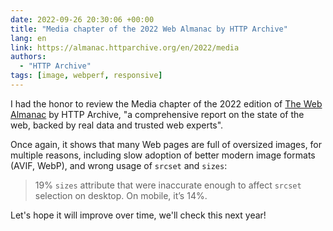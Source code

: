 ```yaml
---
date: 2022-09-26 20:30:06 +00:00
title: "Media chapter of the 2022 Web Almanac by HTTP Archive"
lang: en
link: https://almanac.httparchive.org/en/2022/media
authors:
  - "HTTP Archive"
tags: [image, webperf, responsive]
---
```


I had the honor to review the Media chapter of the 2022 edition of [The Web Almanac](https://almanac.httparchive.org/) by HTTP Archive, "a comprehensive report on the state of the web, backed by real data and trusted web experts".

Once again, it shows that many Web pages are full of oversized images, for multiple reasons, including slow adoption of better modern image formats (AVIF, WebP), and wrong usage of `srcset` and `sizes`:

> 19% `sizes` attribute that were inaccurate enough to affect `srcset` selection on desktop. On mobile, it’s 14%.

Let's hope it will improve over time, we'll check this next year!
